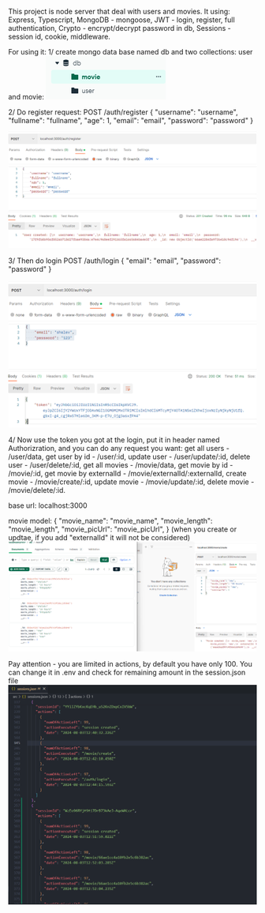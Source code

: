 This project is node server that deal with users and movies.
It using:
Express, 
Typescript,
MongoDB - mongoose,
JWT - login, register, full authentication,
Crypto - encrypt/decrypt password in db,
Sessions - session id, cookie, middleware.

For using it:
1/ create mongo data base named db and two collections: user and movie:
![db img](./readme/db.png)

2/ Do register request: 
POST
/auth/register
{
    "username": "username",
    "fullname": "fullname",
    "age": 1,
    "email": "email",
    "password": "password"
} 

![register img](./readme/register.png)

3/ Then do login
POST
/auth/login
{
    "email": "email",
    "password": "password"
}

![login img](./readme/login.png)

4/ Now use the token you got at the login, put it in header named Authorizration, and you can do any request you want:
get all users - /user/data,
get user by id - /user/:id,
update user - /user/update/:id,
delete user - /user/delete/:id,
get all movies - /movie/data,
get movie by id - /movie/:id,
get movie by externalId - /movie/externalId/:externalId,
create movie - /movie/create/:id,
update movie - /movie/update/:id,
delete movie - /movie/delete/:id.

base url: localhost:3000

movie model:
{
    "movie_name": "movie_name",
    "movie_length": "movie_length",
    "movie_picUrl": "movie_picUrl",
} 
(when you create or updtae, if you add "externalId" it will not be considered)
![create movie](./readme/createMovie.png)

Pay attention - you are limited in actions, by default you have only 100.
You can change it in .env and check for remaining amount in the session.json file
![sessions](./readme/sessions.png)

